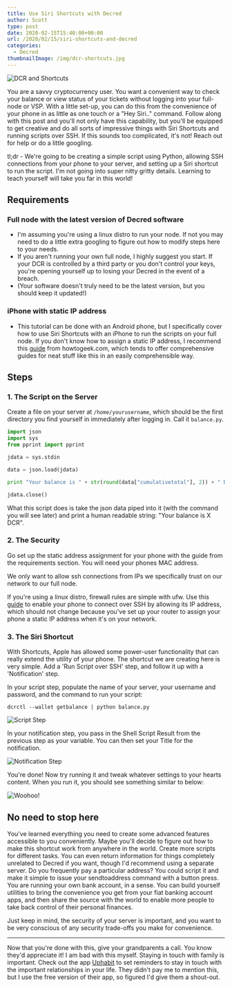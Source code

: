 ```yaml
---
title: Use Siri Shortcuts with Decred
author: Scott
type: post
date: 2020-02-15T15:40:00+00:00
url: /2020/02/15/siri-shortcuts-and-decred
categories:
  - Decred
thumbnailImage: /img/dcr-shortcuts.jpg
---
```

![DCR and Shortcuts](/img/dcr-shortcuts.jpg)

You are a savvy cryptocurrency user. You want a convenient way to check your balance or view status of your tickets without logging into your full-node or VSP. With a little set-up, you can do this from the convenience of your phone in as little as one touch or a "Hey Siri.." command. Follow along with this post and you'll not only have this capability, but you'll be equipped to get creative and do all sorts of impressive things with Siri Shortcuts and running scripts over SSH. If this sounds too complicated, it's not! Reach out for help or do a little googling.

tl;dr - We're going to be creating a simple script using Python, allowing SSH connections from your phone to your server, and setting up a Siri shortcut to run the script. I'm not going into super nitty gritty details. Learning to teach yourself will take you far in this world!

## Requirements

### Full node with the latest version of Decred software

* I'm assuming you're using a linux distro to run your node. If not you may need to do a little extra googling to figure out how to modify steps here to your needs.
* If you aren't running your own full node, I highly suggest you start. If your DCR is controlled by a third party or you don't control your keys, you're opening yourself up to losing your Decred in the event of a breach.
* (Your software doesn't truly need to be the latest version, but you should keep it updated!)

### iPhone with static IP address

* This tutorial can be done with an Android phone, but I specifically cover how to use Siri Shortcuts with an iPhone to run the scripts on your full node. If you don't know how to assign a static IP address, I recommend this [guide](https://www.howtogeek.com/184310/ask-htg-should-i-be-setting-static-ip-addresses-on-my-router/) from howtogeek.com, which tends to offer comprehensive guides for neat stuff like this in an easily comprehensible way.

## Steps

### 1. The Script on the Server

Create a file on your server at ``/home/yourusername``, which should be the first directory you find yourself in immediately after logging in. Call it ``balance.py``.

```python
import json
import sys
from pprint import pprint

jdata = sys.stdin

data = json.load(jdata)

print "Your balance is " + str(round(data["cumulativetotal"], 2)) + " DCR"

jdata.close()
```

What this script does is take the json data piped into it (with the command you will see later) and print a human readable string: "Your balance is X DCR".

### 2. The Security

Go set up the static address assignment for your phone with the guide from the requirements section. You will need your phones MAC address.

We only want to allow ssh connections from IPs we specifically trust on our network to our full node.

If you're using a linux distro, firewall rules are simple with ufw. Use this [guide](https://www.digitalocean.com/community/tutorials/ufw-essentials-common-firewall-rules-and-commands#allow-incoming-ssh-from-specific-ip-address-or-subnet) to enable your phone to connect over SSH by allowing its IP address, which should not change because you've set up your router to assign your phone a static IP address when it's on your network.

### 3. The Siri Shortcut

With Shortcuts, Apple has allowed some power-user functionality that can really extend the utility of your phone. The shortcut we are creating here is very simple. Add a 'Run Script over SSH' step, and follow it up with a 'Notification' step.

In your script step, populate the name of your server, your username and password, and the command to run your script:

``dcrctl --wallet getbalance | python balance.py``

![Script Step](/img/shortcut-1.jpg)

In your notification step, you pass in the Shell Script Result from the previous step as your variable. You can then set your Title for the notification.

![Notification Step](/img/shortcut-2.jpg)

You're done! Now try running it and tweak whatever settings to your hearts content. When you run it, you should see something similar to below:

![Woohoo!](/img/shortcut-notification.jpg)

## No need to stop here

You've learned everything you need to create some advanced features accessible to you conveniently. Maybe you'll decide to figure out how to make this shortcut work from anywhere in the world. Create more scripts for different tasks. You can even return information for things completely unrelated to Decred if you want, though I'd recommend using a separate server. Do you frequently pay a particular address? You could script it and make it simple to issue your sendtoaddress command with a button press. You are running your own bank account, in a sense. You can build yourself utilities to bring the convenience you get from your fiat banking account apps, and then share the source with the world to enable more people to take back control of their personal finances.

Just keep in mind, the security of your server is important, and you want to be very conscious of any security trade-offs you make for convenience.

---
Now that you're done with this, give your grandparents a call. You know they'd appreciate it! I am bad with this myself. Staying in touch with family is important.
Check out the app [Uphabit](https://uphabit.com/) to set reminders to stay in touch with the important relationships in your life. They didn't pay me to mention this, but I use the free version of their app, so figured I'd give them a shout-out.
